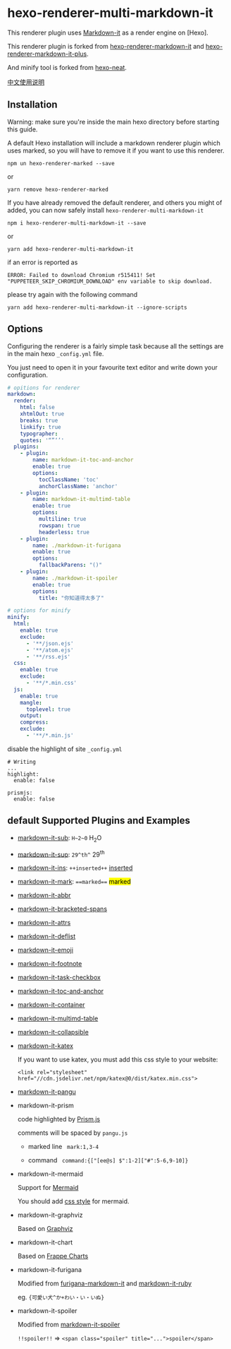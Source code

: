 # hexo-renderer-multi-markdown-it

This renderer plugin uses [Markdown-it](https://github.com/markdown-it/markdown-it) as a render engine on [Hexo]. 

This renderer plugin is forked from [hexo-renderer-markdown-it](https://github.com/hexojs/hexo-renderer-markdown-it) and [hexo-renderer-markdown-it-plus](https://www.npmjs.com/package/hexo-renderer-markdown-it-plus). 

And minify tool is forked from [hexo-neat](https://github.com/rozbo/hexo-neat).

[中文使用说明](https://shoka.lostyu.me/computer-science/note/theme-shoka-doc/)

## Installation
Warning: make sure you're inside the main hexo directory before starting this guide.

A default Hexo installation will include a markdown renderer plugin which uses marked, so you will have to remove it if you want to use this renderer.

```
npm un hexo-renderer-marked --save
```

or

```
yarn remove hexo-renderer-marked
```

If you have already removed the default renderer, and others you might of added, you can now safely install `hexo-renderer-multi-markdown-it`

```
npm i hexo-renderer-multi-markdown-it --save
```

or

```
yarn add hexo-renderer-multi-markdown-it
```

if an error is reported as
```
ERROR: Failed to download Chromium r515411! Set "PUPPETEER_SKIP_CHROMIUM_DOWNLOAD" env variable to skip download.
```

please try again with the following command 

```
yarn add hexo-renderer-multi-markdown-it --ignore-scripts
```

## Options

Configuring the renderer is a fairly simple task because all the settings are in the main hexo `_config.yml` file.

You just need to open it in your favourite text editor and write down your configuration.

``` yml
# opitions for renderer
markdown:
  render:
    html: false
    xhtmlOut: true
    breaks: true
    linkify: true
    typographer: 
    quotes: '“”‘’'
  plugins:
    - plugin:
        name: markdown-it-toc-and-anchor
        enable: true
        options:
          tocClassName: 'toc'
          anchorClassName: 'anchor'
    - plugin:
        name: markdown-it-multimd-table
        enable: true
        options:
          multiline: true
          rowspan: true
          headerless: true
    - plugin:
        name: ./markdown-it-furigana
        enable: true
        options:
          fallbackParens: "()"
    - plugin:
        name: ./markdown-it-spoiler
        enable: true
        options:
          title: "你知道得太多了"

# options for minify
minify:
  html:
    enable: true
    exclude:
      - '**/json.ejs'
      - '**/atom.ejs'
      - '**/rss.ejs'
  css:
    enable: true
    exclude:
      - '**/*.min.css'
  js:
    enable: true
    mangle:
      toplevel: true
    output:
    compress:
    exclude:
      - '**/*.min.js'
```

disable the highlight of site `_config.yml`

```
# Writing
...
highlight:
  enable: false

prismjs:
  enable: false
```

## default Supported Plugins and Examples

- [markdown-it-sub](https://www.npmjs.com/package/markdown-it-sub): `H~2~0` H<sub>2</sub>O
- [markdown-it-sup](https://www.npmjs.com/package/markdown-it-sup): `29^th^` 29<sup>th</sup>
- [markdown-it-ins](https://www.npmjs.com/package/markdown-it-ins): `++inserted++` <ins>inserted</ins>
- [markdown-it-mark](https://www.npmjs.com/package/markdown-it-mark): `==marked==` <mark>marked</mark>
- [markdown-it-abbr](https://www.npmjs.com/package/markdown-it-abbr)
- [markdown-it-bracketed-spans](https://www.npmjs.com/package/markdown-it-bracketed-spans)
- [markdown-it-attrs](https://www.npmjs.com/package/markdown-it-attrs)
- [markdown-it-deflist](https://www.npmjs.com/package/markdown-it-deflist)
- [markdown-it-emoji](https://www.npmjs.com/package/markdown-it-emoji)
- [markdown-it-footnote](https://www.npmjs.com/package/markdown-it-footnote)
- [markdown-it-task-checkbox](https://www.npmjs.com/package/markdown-it-task-checkbox)
- [markdown-it-toc-and-anchor](https://www.npmjs.com/package/markdown-it-toc-and-anchor)
- [markdown-it-container](https://www.npmjs.com/package/markdown-it-container)
- [markdown-it-multimd-table](https://www.npmjs.com/package/markdown-it-multimd-table)
- [markdown-it-collapsible](https://www.npmjs.com/package/markdown-it-collapsible)
- [markdown-it-katex](https://www.npmjs.com/package/@neilsustc/markdown-it-katex)

  If you want to use katex, you must add this css style to your website: 
  ```
  <link rel="stylesheet" href="//cdn.jsdelivr.net/npm/katex@0/dist/katex.min.css">
  ```

- [markdown-it-pangu](https://shigma.github.io/markdown-it-pangu/)

- markdown-it-prism

  code highlighted by [Prism.js](https://prismjs.com/)

  comments will be spaced by `pangu.js`

  - marked line ` mark:1,3-4`
  
  - command ` command:{["[ee@s] $":1-2]["#":5-6,9-10]}`

- markdown-it-mermaid

  Support for [Mermaid](https://github.com/mermaid-js/mermaid)

  You should add [css style](https://github.com/mermaid-js/mermaid/tree/develop/src/themes) for mermaid.

- markdown-it-graphviz
  
  Based on [Graphviz](http://www.graphviz.org/)

- markdown-it-chart

  Based on [Frappe Charts](https://frappe.io/charts)

- markdown-it-furigana
  
  Modified from [furigana-markdown-it](https://www.npmjs.com/package/furigana-markdown-it) and [markdown-it-ruby](https://www.npmjs.com/package/markdown-it-ruby)

  eg. `{可愛い犬^か+わい・い・いぬ}`

- markdown-it-spoiler

  Modified from [markdown-it-spoiler](https://www.npmjs.com/package/@traptitech/markdown-it-spoiler)

  `!!spoiler!!`  => `<span class="spoiler" title="...">spoiler</span>`